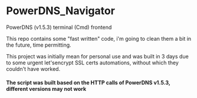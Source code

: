 # PowerDNS_Navigator
PowerDNS (v1.5.3) terminal (Cmd) frontend

This repo contains some "fast written" code, i'm going to clean them a bit in the future, time permitting.

This project was initially mean for personal use and was built in 3 days due to some urgent let'sencrypt SSL certs automations, without which they couldn't have worked.

#### The script was built based on the HTTP calls of PowerDNS v1.5.3, different versions may not work
